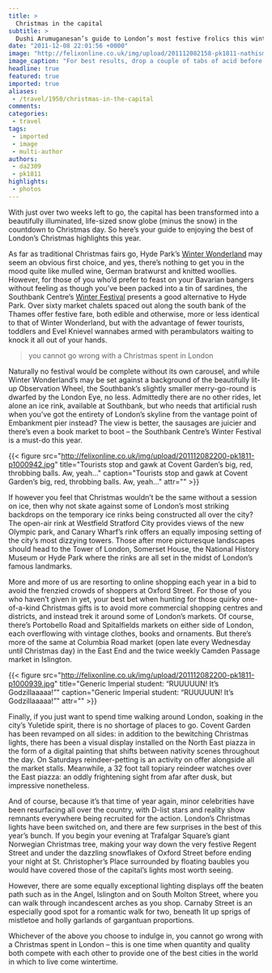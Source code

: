 ```yaml
---
title: >
  Christmas in the capital
subtitle: >
  Dushi Arumuganesan’s guide to London’s most festive frolics this winter
date: "2011-12-08 22:01:56 +0000"
image: "http://felixonline.co.uk/img/upload/201112082158-pk1811-nathismus.jpg"
image_caption: "For best results, drop a couple of tabs of acid before hitting the rink: you’ll skate like a pro."
headline: true
featured: true
imported: true
aliases:
 - /travel/1950/christmas-in-the-capital
comments:
categories:
 - travel
tags:
 - imported
 - image
 - multi-author
authors:
 - da2309
 - pk1811
highlights:
 - photos
---
```


With just over two weeks left to go, the capital has been transformed into a beautifully illuminated, life-sized snow globe (minus the snow) in the countdown to Christmas day. So here’s your guide to enjoying the best of London’s Christmas highlights this year.

As far as traditional Christmas fairs go, Hyde Park’s [Winter Wonderland](http://www.hydeparkwinterwonderland.com/) may seem an obvious first choice, and yes, there’s nothing to get you in the mood quite like mulled wine, German bratwurst and knitted woollies. However, for those of you who’d prefer to feast on your Bavarian bangers without feeling as though you’ve been packed into a tin of sardines, the Southbank Centre’s [Winter Festival](http://ticketing.southbankcentre.co.uk/winter-festival) presents a good alternative to Hyde Park. Over sixty market chalets spaced out along the south bank of the Thames offer festive fare, both edible and otherwise, more or less identical to that of Winter Wonderland, but with the advantage of fewer tourists, toddlers and Evel Knievel wannabes armed with perambulators waiting to knock it all out of your hands.

> you cannot go wrong with a Christmas spent in London

Naturally no festival would be complete without its own carousel, and while Winter Wonderland’s may be set against a background of the beautifully lit-up Observation Wheel, the Southbank’s slightly smaller merry-go-round is dwarfed by the London Eye, no less. Admittedly there are no other rides, let alone an ice rink, available at Southbank, but who needs that artificial rush when you’ve got the entirety of London’s skyline from the vantage point of Embankment pier instead? The view is better, the sausages are juicier and there’s even a book market to boot – the Southbank Centre’s Winter Festival is a must-do this year.

{{< figure src="http://felixonline.co.uk/img/upload/201112082200-pk1811-p1000942.jpg" title="Tourists stop and gawk at Covent Garden’s big, red, throbbing balls. Aw, yeah..." caption="Tourists stop and gawk at Covent Garden’s big, red, throbbing balls. Aw, yeah..." attr="" >}}

If however you feel that Christmas wouldn’t be the same without a session on ice, then why not skate against some of London’s most striking backdrops on the temporary ice rinks being constructed all over the city? The open-air rink at Westfield Stratford City provides views of the new Olympic park, and Canary Wharf’s rink offers an equally imposing setting of the city’s most dizzying towers. Those after more picturesque landscapes should head to the Tower of London, Somerset House, the National History Museum or Hyde Park where the rinks are all set in the midst of London’s famous landmarks.

More and more of us are resorting to online shopping each year in a bid to avoid the frenzied crowds of shoppers at Oxford Street. For those of you who haven’t given in yet, your best bet when hunting for those quirky one-of-a-kind Christmas gifts is to avoid more commercial shopping centres and districts, and instead trek it around some of London’s markets. Of course, there’s Portobello Road and Spitalfields markets on either side of London, each overflowing with vintage clothes, books and ornaments. But there’s more of the same at Columbia Road market (open late every Wednesday until Christmas day) in the East End and the twice weekly Camden Passage market in Islington.

{{< figure src="http://felixonline.co.uk/img/upload/201112082200-pk1811-p1000939.jpg" title="Generic Imperial student: “RUUUUUN! It’s Godzillaaaaa!”" caption="Generic Imperial student: “RUUUUUN! It’s Godzillaaaaa!”" attr="" >}}

Finally, if you just want to spend time walking around London, soaking in the city’s Yuletide spirit, there is no shortage of places to go. Covent Garden has been revamped on all sides: in addition to the bewitching Christmas lights, there has been a visual display installed on the North East piazza in the form of a digital painting that shifts between nativity scenes throughout the day. On Saturdays reindeer-petting is an activity on offer alongside all the market stalls. Meanwhile, a 32 foot tall topiary reindeer watches over the East piazza: an oddly frightening sight from afar after dusk, but impressive nonetheless.

And of course, because it’s that time of year again, minor celebrities have been resurfacing all over the country, with D-list stars and reality show remnants everywhere being recruited for the action. London’s Christmas lights have been switched on, and there are few surprises in the best of this year’s bunch. If you begin your evening at Trafalgar Square’s giant Norwegian Christmas tree, making your way down the very festive Regent Street and under the dazzling snowflakes of Oxford Street before ending your night at St. Christopher’s Place surrounded by floating baubles you would have covered those of the capital’s lights most worth seeing.

However, there are some equally exceptional lighting displays off the beaten path such as in the Angel, Islington and on South Molton Street, where you can walk through incandescent arches as you shop. Carnaby Street is an especially good spot for a romantic walk for two, beneath lit up sprigs of mistletoe and holly garlands of gargantuan proportions.

Whichever of the above you choose to indulge in, you cannot go wrong with a Christmas spent in London – this is one time when quantity and quality both compete with each other to provide one of the best cities in the world in which to live come wintertime.
